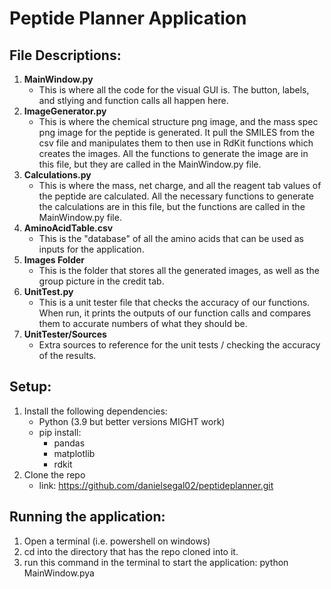 # Peptide Planner Application


## File Descriptions:
1. **MainWindow.py**
    - This is where all the code for the visual GUI is. The button, labels, and stlying and function calls all happen here.
2. **ImageGenerator.py** 
    - This is where the chemical structure png image, and the mass spec png image for the peptide is generated. It pull the SMILES from the csv file and manipulates them to then use in RdKit functions which creates the images. All the functions to generate the image are in this file, but they are called in the MainWindow.py file.
3. **Calculations.py**
    - This is where the mass, net charge, and all the reagent tab values of the peptide are calculated. All the necessary functions to generate the calculations are in this file, but the functions are called in the MainWindow.py file.
4. **AminoAcidTable.csv**
    - This is the "database" of all the amino acids that can be used as inputs for the application.
5. **Images Folder**
    - This is the folder that stores all the generated images, as well as the group picture in the credit tab.
6. **UnitTest.py**
    - This is a unit tester file that checks the accuracy of our functions. When run, it prints the outputs of our function calls and compares them to accurate numbers of what they should be.
7. **UnitTester/Sources**
    - Extra sources to reference for the unit tests / checking the accuracy of the results.

## Setup:
1. Install the following dependencies:
    - Python (3.9 but better versions MIGHT work)
    - pip install:
        - pandas
        - matplotlib
        - rdkit
2. Clone the repo
    - link: https://github.com/danielsegal02/peptideplanner.git
 

## Running the application:
1. Open a terminal (i.e. powershell on windows)
2. cd into the directory that has the repo cloned into it.
3. run this command in the terminal to start the application:
    python MainWindow.pya
